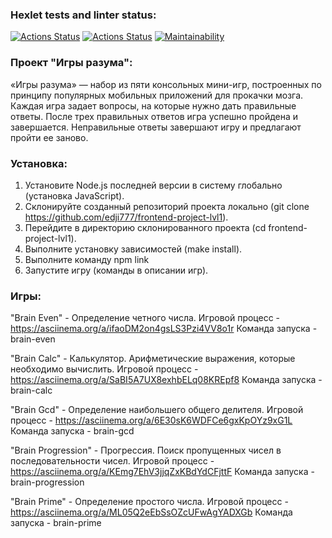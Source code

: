### Hexlet tests and linter status:
[![Actions Status](https://github.com/edji777/frontend-project-lvl1/workflows/hexlet-check/badge.svg)](https://github.com/edji777/frontend-project-lvl1/actions)
[![Actions Status](https://github.com/edji777/frontend-project-lvl1/workflows/Linter/badge.svg)](https://github.com/edji777/frontend-project-lvl1/actions)
[![Maintainability](https://api.codeclimate.com/v1/badges/f3c21a3d01a8dd295e0f/maintainability)](https://codeclimate.com/github/edji777/frontend-project-lvl1/maintainability)

### Проект "Игры разума":

«Игры разума» — набор из пяти консольных мини-игр, построенных по принципу популярных мобильных приложений для прокачки мозга. Каждая игра задает вопросы, на которые нужно дать правильные ответы. После трех правильных ответов игра успешно пройдена и завершается. Неправильные ответы завершают игру и предлагают пройти ее заново.

### Установка: 

1. Установите Node.js последней версии в систему глобально (установка JavaScript).
2. Склонируйте созданный репозиторий проекта локально (git clone https://github.com/edji777/frontend-project-lvl1).
3. Перейдите в директорию склонированного проекта (cd frontend-project-lvl1).
4. Выполните установку зависимостей (make install).
5. Выполните команду npm link
6. Запустите игру (команды в описании игр).

### Игры:

"Brain Even" - Определение четного числа. 
Игровой процесс - https://asciinema.org/a/ifaoDM2on4gsLS3Pzi4VV8o1r
Команда запуска - brain-even

"Brain Calc" - Калькулятор. Арифметические выражения, которые необходимо вычислить.
Игровой процесс - https://asciinema.org/a/SaBI5A7UX8exhbELq08KREpf8
Команда запуска - brain-calc

"Brain Gcd" - Определение наибольшего общего делителя.
Игровой процесс - https://asciinema.org/a/6E30sK6WDFCe6gxKpOYz9xG1L
Команда запуска - brain-gcd

"Brain Progression" - Прогрессия. Поиск пропущенных чисел в последовательности чисел.
Игровой процесс - https://asciinema.org/a/KEmg7EhV3jjqZxKBdYdCFjttF
Команда запуска - brain-progression

"Brain Prime" - Определение простого числа.
Игровой процесс - https://asciinema.org/a/ML05Q2eEbSsOZcUFwAgYADXGb
Команда запуска - brain-prime
